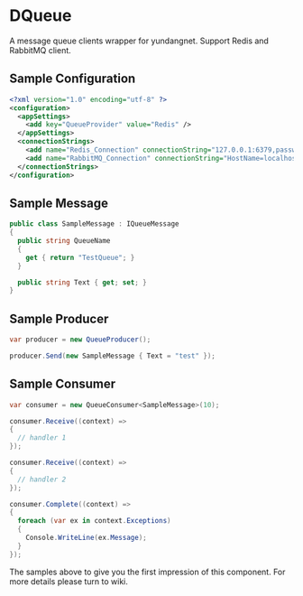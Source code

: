 # DQueue
A message queue clients wrapper for yundangnet. Support Redis and RabbitMQ client.

Sample Configuration
------------
```xml
<?xml version="1.0" encoding="utf-8" ?>
<configuration>
  <appSettings>
    <add key="QueueProvider" value="Redis" />
  </appSettings>
  <connectionStrings>
    <add name="Redis_Connection" connectionString="127.0.0.1:6379,password=,allowAdmin=true" />
    <add name="RabbitMQ_Connection" connectionString="HostName=localhost,UserName=rulee,Password=abc123" />
  </connectionStrings>
</configuration>
```

Sample Message
------------
```c#
public class SampleMessage : IQueueMessage
{
  public string QueueName
  {
    get { return "TestQueue"; }
  }

  public string Text { get; set; }
}
```

Sample Producer
------------
```c#
var producer = new QueueProducer();

producer.Send(new SampleMessage { Text = "test" });
```

Sample Consumer
------------
```c#
var consumer = new QueueConsumer<SampleMessage>(10);

consumer.Receive((context) =>
{
  // handler 1
});

consumer.Receive((context) =>
{
  // handler 2
});

consumer.Complete((context) =>
{
  foreach (var ex in context.Exceptions)
  {
    Console.WriteLine(ex.Message);
  }
});
```

The samples above to give you the first impression of this component. For more details please turn to wiki.
